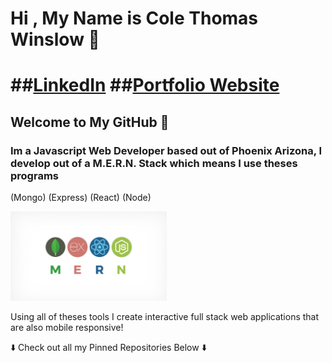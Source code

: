 <h1> Hi , My Name is Cole Thomas Winslow 🚀<h1/>
  
##<a href="https://www.linkedin.com/in/cole-winslow-8a2a0b206/">LinkedIn</a> ##<a href="https://www.linkedin.com/in/cole-winslow-8a2a0b206/">Portfolio Website</a>

    
## Welcome to My GitHub 👾
<h3>Im a Javascript Web Developer based out of Phoenix Arizona, I develop out of a M.E.R.N. Stack which means I use theses programs</h3>

(Mongo) (Express) (React) (Node)

<img src="Mern.jpeg" alt="M.E.R.N" width="250"/>




<p>Using all of theses tools I create interactive full stack web applications that are also mobile responsive!</p>

<p>⬇️ Check out all my Pinned Repositories Below ⬇️</p>

